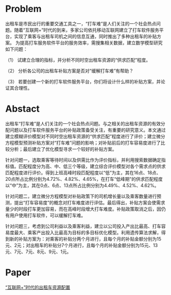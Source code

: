 # Problem
出租车是市民出行的重要交通工具之一，“打车难”是人们关注的一个社会热点问题。随着“互联网+”时代的到来，多家公司依托移动互联网建立了打车软件服务平台，实现了乘客与出租车司机之间的信息互通，同时推出了多种出租车的补贴方案。
为提高打车服务软件平台的服务效率，需搜集相关数据，建立数学模型研究如下问题：

（1） 试建立合理的指标，并分析不同时空出租车资源的“供求匹配”程度。

（2） 分析各公司的出租车补贴方案是否对“缓解打车难”有帮助？

（3） 若要创建一个新的打车软件服务平台，你们将设计什么样的补贴方案，并论证其合理性。

# Abstact
出租车“打车难”是人们关注的一个社会热点问题。与之相关的出租车资源的有效分配问题以及打车软件服务平台的补贴政策备受关注，有重要的研究意义。本文通过建立模糊评价模型对不同时空出租车资源的“供求匹配”程度进行了评价；建立微分方程模型预测补贴方案对“打车难”问题的影响；对补贴前后的打车容易度进行了比较分析；最后建立了优化模型寻求一个较好的补贴方案。

针对问题一，选取乘客等待时间以及供需比作为评价指标，并利用搜索数据确定指标值。匹配程度分为高、中、低三个等级，建立综合评价模型对各个需求点的供求匹配程度进行评价。得到上班高峰时段匹配程度以“低”为主，其在16点、18点、20点所占比例分别为4.72%、4.82%、4.65%，在打车“低峰期”的供求匹配程度以“中”为主，其在0点、6点、13点所占比例分别为4.49%、4.52%、4.62%。

针对问题二，建立微分方程模型对补贴政策下的司机增长量以及乘客数量进行预测，提出“打车容易度”的概念对打车难度进行评估。最后得出，补贴方案会使需求量少的时段打车更加容易，而在高峰时段增大打车难度。补贴政策取消之后，因仍有用户使用打车软件，可以缓解打车难。

针对问题三，考虑到公司利益以及乘客利益，建立以公司投入产出比最高、打车容易度最大、乘客产出投入比最高为目标的多目标优化模型。利用遗传算法求解，得到新的补贴方案为：对乘客的补贴分两个月进行，且每个月的补贴金额分别为15元、2元；对出租车的补贴分7个月进行，且每个月的补贴金额分别为15元、13元、7元、7元、8元、9元、1元。

# Paper
[“互联网+”时代的出租车资源配置](https://github.com/charlienzw/CUMCM2015_B/blob/master/B201527004016_%E8%A3%B4%E8%B7%83%E7%90%9B_%E6%9D%8E%E6%AF%85_%E5%AE%81%E5%AD%90%E6%96%87.pdf)
